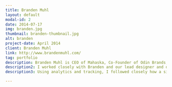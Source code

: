 ```yaml
---
title: Branden Muhl
layout: default
modal-id: 2
date: 2014-07-17
img: branden.jpg
thumbnail: branden-thumbnail.jpg
alt: branden
project-date: April 2014
client: Branden Muhl
link: http://www.brandenmuhl.com/
tag: portfolio
description: Branden Muhl is CEO of Mahaska, Co-Founder of Odin Brands, Founder and CIO of the B Group, and Co-Manager of the Greystone Hotel Project in Miami. Branden wanted his own executive website that showcased his many roles and could provide an outlet for him to post his biotech investment technical analyses. 
description2: I worked closely with Branden and our lead designer and development team on a website that portrayed his personality and executive roles perfectly. We designed a logo for himself and also for The B Group, his investment company, and created social media accounts for him to post blogs and content from his website as he added to it.
description3: Using analytics and tracking, I followed closely how a single blog post about a particular newsworthy investment could boost traffic and social media followers exponentially, and provided this information to the client. I continued to monitor and help with content as needed.

---
```

